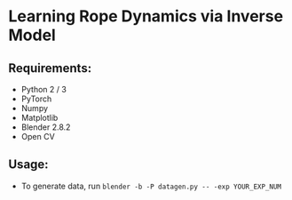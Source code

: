 # Learning Rope Dynamics via Inverse Model
## Requirements:
  * Python 2 / 3
  * PyTorch
  * Numpy
  * Matplotlib
  * Blender 2.8.2
  * Open CV
## Usage:
  * To generate data, run `blender -b -P datagen.py -- -exp YOUR_EXP_NUM`
